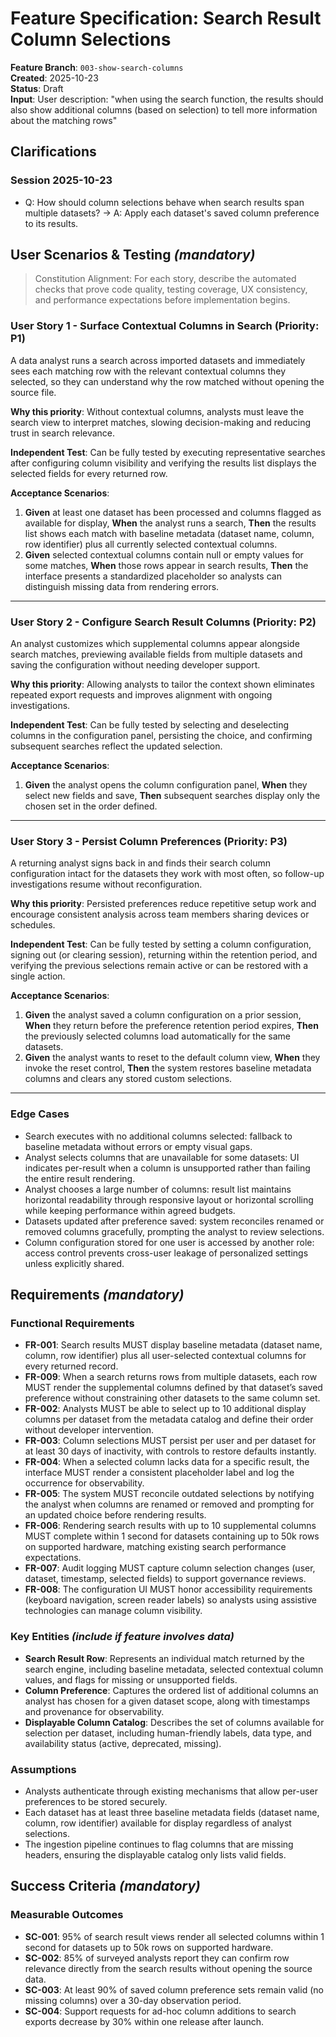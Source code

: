 # Feature Specification: Search Result Column Selections

**Feature Branch**: `003-show-search-columns`  
**Created**: 2025-10-23  
**Status**: Draft  
**Input**: User description: "when using the search function, the results should also show additional columns (based on selection) to tell more information about the matching rows"

## Clarifications

### Session 2025-10-23

- Q: How should column selections behave when search results span multiple datasets? → A: Apply each dataset's saved column preference to its results.

## User Scenarios & Testing *(mandatory)*

> Constitution Alignment: For each story, describe the automated checks that prove code quality, testing coverage, UX consistency, and performance expectations before implementation begins.

### User Story 1 - Surface Contextual Columns in Search (Priority: P1)

A data analyst runs a search across imported datasets and immediately sees each matching row with the relevant contextual columns they selected, so they can understand why the row matched without opening the source file.

**Why this priority**: Without contextual columns, analysts must leave the search view to interpret matches, slowing decision-making and reducing trust in search relevance.

**Independent Test**: Can be fully tested by executing representative searches after configuring column visibility and verifying the results list displays the selected fields for every returned row.

**Acceptance Scenarios**:

1. **Given** at least one dataset has been processed and columns flagged as available for display, **When** the analyst runs a search, **Then** the results list shows each match with baseline metadata (dataset name, column, row identifier) plus all currently selected contextual columns.
2. **Given** selected contextual columns contain null or empty values for some matches, **When** those rows appear in search results, **Then** the interface presents a standardized placeholder so analysts can distinguish missing data from rendering errors.

---

### User Story 2 - Configure Search Result Columns (Priority: P2)

An analyst customizes which supplemental columns appear alongside search matches, previewing available fields from multiple datasets and saving the configuration without needing developer support.

**Why this priority**: Allowing analysts to tailor the context shown eliminates repeated export requests and improves alignment with ongoing investigations.

**Independent Test**: Can be fully tested by selecting and deselecting columns in the configuration panel, persisting the choice, and confirming subsequent searches reflect the updated selection.

**Acceptance Scenarios**:

1. **Given** the analyst opens the column configuration panel, **When** they select new fields and save, **Then** subsequent searches display only the chosen set in the order defined.

---

### User Story 3 - Persist Column Preferences (Priority: P3)

A returning analyst signs back in and finds their search column configuration intact for the datasets they work with most often, so follow-up investigations resume without reconfiguration.

**Why this priority**: Persisted preferences reduce repetitive setup work and encourage consistent analysis across team members sharing devices or schedules.

**Independent Test**: Can be fully tested by setting a column configuration, signing out (or clearing session), returning within the retention period, and verifying the previous selections remain active or can be restored with a single action.

**Acceptance Scenarios**:

1. **Given** the analyst saved a column configuration on a prior session, **When** they return before the preference retention period expires, **Then** the previously selected columns load automatically for the same datasets.
2. **Given** the analyst wants to reset to the default column view, **When** they invoke the reset control, **Then** the system restores baseline metadata columns and clears any stored custom selections.

---

### Edge Cases

- Search executes with no additional columns selected: fallback to baseline metadata without errors or empty visual gaps.
- Analyst selects columns that are unavailable for some datasets: UI indicates per-result when a column is unsupported rather than failing the entire result rendering.
- Analyst chooses a large number of columns: result list maintains horizontal readability through responsive layout or horizontal scrolling while keeping performance within agreed budgets.
- Datasets updated after preference saved: system reconciles renamed or removed columns gracefully, prompting the analyst to review selections.
- Column configuration stored for one user is accessed by another role: access control prevents cross-user leakage of personalized settings unless explicitly shared.

## Requirements *(mandatory)*

### Functional Requirements

- **FR-001**: Search results MUST display baseline metadata (dataset name, column, row identifier) plus all user-selected contextual columns for every returned record.
- **FR-009**: When a search returns rows from multiple datasets, each row MUST render the supplemental columns defined by that dataset’s saved preference without constraining other datasets to the same column set.
- **FR-002**: Analysts MUST be able to select up to 10 additional display columns per dataset from the metadata catalog and define their order without developer intervention.
- **FR-003**: Column selections MUST persist per user and per dataset for at least 30 days of inactivity, with controls to restore defaults instantly.
- **FR-004**: When a selected column lacks data for a specific result, the interface MUST render a consistent placeholder label and log the occurrence for observability.
- **FR-005**: The system MUST reconcile outdated selections by notifying the analyst when columns are renamed or removed and prompting for an updated choice before rendering results.
- **FR-006**: Rendering search results with up to 10 supplemental columns MUST complete within 1 second for datasets containing up to 50k rows on supported hardware, matching existing search performance expectations.
- **FR-007**: Audit logging MUST capture column selection changes (user, dataset, timestamp, selected fields) to support governance reviews.
- **FR-008**: The configuration UI MUST honor accessibility requirements (keyboard navigation, screen reader labels) so analysts using assistive technologies can manage column visibility.

### Key Entities *(include if feature involves data)*

- **Search Result Row**: Represents an individual match returned by the search engine, including baseline metadata, selected contextual column values, and flags for missing or unsupported fields.
- **Column Preference**: Captures the ordered list of additional columns an analyst has chosen for a given dataset scope, along with timestamps and provenance for observability.
- **Displayable Column Catalog**: Describes the set of columns available for selection per dataset, including human-friendly labels, data type, and availability status (active, deprecated, missing).

### Assumptions

- Analysts authenticate through existing mechanisms that allow per-user preferences to be stored securely.
- Each dataset has at least three baseline metadata fields (dataset name, column, row identifier) available for display regardless of analyst selections.
- The ingestion pipeline continues to flag columns that are missing headers, ensuring the displayable catalog only lists valid fields.

## Success Criteria *(mandatory)*

### Measurable Outcomes

- **SC-001**: 95% of search result views render all selected columns within 1 second for datasets up to 50k rows on supported hardware.
- **SC-002**: 85% of surveyed analysts report they can confirm row relevance directly from the search results without opening the source data.
- **SC-003**: At least 90% of saved column preference sets remain valid (no missing columns) over a 30-day observation period.
- **SC-004**: Support requests for ad-hoc column additions to search exports decrease by 30% within one release after launch.
